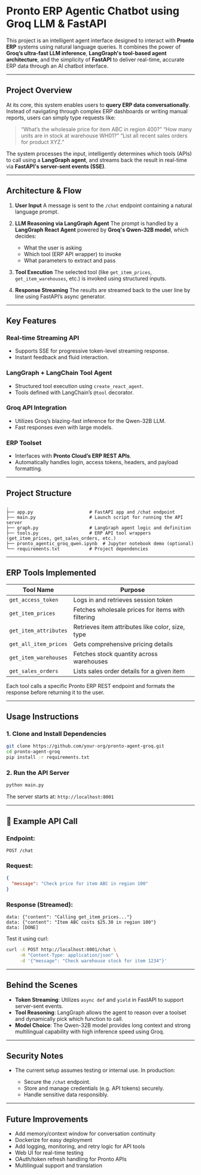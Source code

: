 #  Pronto ERP Agentic Chatbot using Groq LLM & FastAPI

This project is an intelligent agent interface designed to interact with **Pronto ERP** systems using natural language queries. It combines the power of **Groq’s ultra-fast LLM inference**, **LangGraph's tool-based agent architecture**, and the simplicity of **FastAPI** to deliver real-time, accurate ERP data through an AI chatbot interface.

---

## Project Overview

At its core, this system enables users to **query ERP data conversationally**. Instead of navigating through complex ERP dashboards or writing manual reports, users can simply type requests like:

> “What’s the wholesale price for item ABC in region 400?”
> “How many units are in stock at warehouse WH01?”
> “List all recent sales orders for product XYZ.”

The system processes the input, intelligently determines which tools (APIs) to call using a **LangGraph agent**, and streams back the result in real-time via **FastAPI's server-sent events (SSE)**.

---

##  Architecture & Flow

1. **User Input**
   A message is sent to the `/chat` endpoint containing a natural language prompt.

2. **LLM Reasoning via LangGraph Agent**
   The prompt is handled by a **LangGraph React Agent** powered by **Groq's Qwen-32B model**, which decides:

   * What the user is asking
   * Which tool (ERP API wrapper) to invoke
   * What parameters to extract and pass

3. **Tool Execution**
   The selected tool (like `get_item_prices`, `get_item_warehouses`, etc.) is invoked using structured inputs.

4. **Response Streaming**
   The results are streamed back to the user line by line using FastAPI’s async generator.

---

##  Key Features

###  Real-time Streaming API

* Supports SSE for progressive token-level streaming response.
* Instant feedback and fluid interaction.

###  LangGraph + LangChain Tool Agent

* Structured tool execution using `create_react_agent`.
* Tools defined with LangChain’s `@tool` decorator.

###  Groq API Integration

* Utilizes Groq’s blazing-fast inference for the Qwen-32B LLM.
* Fast responses even with large models.

###  ERP Toolset

* Interfaces with **Pronto Cloud’s ERP REST APIs**.
* Automatically handles login, access tokens, headers, and payload formatting.

---

##  Project Structure

```plaintext
.
├── app.py                     # FastAPI app and /chat endpoint
├── main.py                    # Launch script for running the API server
├── graph.py                   # LangGraph agent logic and definition
├── tools.py                   # ERP API tool wrappers (get_item_prices, get_sales_orders, etc.)
├── pronto_agentic_groq_qwen.ipynb  # Jupyter notebook demo (optional)
└── requirements.txt           # Project dependencies
```

---

##  ERP Tools Implemented

| Tool Name             | Purpose                                           |
| --------------------- | ------------------------------------------------- |
| `get_access_token`    | Logs in and retrieves session token               |
| `get_item_prices`     | Fetches wholesale prices for items with filtering |
| `get_item_attributes` | Retrieves item attributes like color, size, type  |
| `get_all_item_prices` | Gets comprehensive pricing details                |
| `get_item_warehouses` | Fetches stock quantity across warehouses          |
| `get_sales_orders`    | Lists sales order details for a given item        |

Each tool calls a specific Pronto ERP REST endpoint and formats the response before returning it to the user.

---

##  Usage Instructions

### 1. Clone and Install Dependencies

```bash
git clone https://github.com/your-org/pronto-agent-groq.git
cd pronto-agent-groq
pip install -r requirements.txt
```

### 2. Run the API Server

```bash
python main.py
```

The server starts at: `http://localhost:8001`

---

## 🔌 Example API Call

### Endpoint:

```http
POST /chat
```

### Request:

```json
{
  "message": "Check price for item ABC in region 100"
}
```

### Response (Streamed):

```
data: {"content": "Calling get_item_prices..."}
data: {"content": "Item ABC costs $25.30 in region 100"}
data: [DONE]
```

Test it using curl:

```bash
curl -X POST http://localhost:8001/chat \
     -H "Content-Type: application/json" \
     -d '{"message": "Check warehouse stock for item 1234"}'
```

---

## Behind the Scenes

* **Token Streaming**: Utilizes `async def` and `yield` in FastAPI to support server-sent events.
* **Tool Reasoning**: LangGraph allows the agent to reason over a toolset and dynamically pick which function to call.
* **Model Choice**: The Qwen-32B model provides long context and strong multilingual capability with high inference speed using Groq.

---

##  Security Notes

* The current setup assumes testing or internal use. In production:

  * Secure the `/chat` endpoint.
  * Store and manage credentials (e.g. API tokens) securely.
  * Handle sensitive data responsibly.

---

##  Future Improvements

*  Add memory/context window for conversation continuity
*  Dockerize for easy deployment
*  Add logging, monitoring, and retry logic for API tools
*  Web UI for real-time testing
*  OAuth/token refresh handling for Pronto APIs
*  Multilingual support and translation
